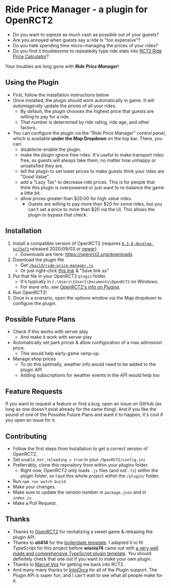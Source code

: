 # Ride Price Manager - a plugin for OpenRCT2
- Do you want to sqeeze as much cash as possible out of your guests?
- Are you annoyed when guests say a ride is "too expensive"?
- Do you hate spending time micro-managing the prices of your rides?
- Do you find it troublesome to repeatedly type ride stats into [RCT2 Ride Price Calculator](https://rct2calc.shottysteve.com/)?

Your troubles are long gone with ***Ride Price Manager***!

## Using the Plugin
- First, follow the installation instructions below
- Once installed, the plugin should work automatically in game. It will _automagically_ update the prices of all your rides.
  - By default, the plugin chooses the highest price that guests are willing to pay for a ride.
  - That number is determined by ride rating, ride age, and other factors.
- You can configure the plugin via the "Ride Price Manager" _control panel_, which is available **under the Map Dropdown** on the top bar. There, you can:
  - disable/re-enable the plugin.
  - make the plugin ignore free rides. It's useful to make transport rides free, as guests will always take them, no matter how unhappy or unsatisfied they are.
  - tell the plugin to set lower prices to make guests think your rides are "Good Value".
  - add a "Lazy Tax" to decrease ride prices. This is for people that think this plugin is overpowered or just want to re-balance the game a little bit.
  - allow prices greater than $20.00 for high value rides.
    - Guests are willing to pay more than $20 for some rides, but you can't set a price to more than $20 via the UI. This allows the plugin to bypass that check.

## Installation
1. Install a compatible version of OpenRCT2 (requires [`0.3.0-develop-bc33ef3`](https://openrct2.org/downloads/develop/v0.3.0-bc33ef3) released 2020/09/03 or [newer](https://openrct2.org/downloads/develop/latest))
   - Downloads are here: https://openrct2.org/downloads
2. Download the plugin file
   - Get [`/build/ride-price-manager.js`](build/ride-price-manager.js)
   - Or just right-click [this link](https://raw.githubusercontent.com/mgovea/openrct2-ride-price-manager/master/build/ride-price-manager.js) & "Save link as"
3. Put that file in your OpenRCT2 `plugin` folder.
   - It's typically in `C:\Users\{User}\Documents\OpenRCT2` on Windows.
   - For more info, see [OpenRCT2's info on Plugins](https://github.com/OpenRCT2/OpenRCT2/blob/develop/distribution/scripting.md).
4. Run OpenRCT2!
5. Once in a scenario, open the options window via the Map dropdown to configure the plugin.

## Possible Future Plans
- Check if this works with server play
  - And make it work with server play
- Automatically set park prices & allow configuration of a max admission price.
  - This would help early-game ramp-up.
- Manage shop prices
  - To do this optimally, weather info would need to be added to the plugin API
  - Adding subscriptions for weather events in the API would help too

## Feature Requests
If you want to request a feature or find a bug, open an issue on GitHub (as long as one doesn't exist already for the same thing). And if you like the sound of one of the Possible Future Plans and want it to happen, it's cool if you open an issue for it.

## Contributing
- Follow the first steps from Installation to get a correct version of OpenRCT2.
- Set `enable_hot_reloading = true` in your `/OpenRCT2/config.ini`
- Preferrably, clone this repository from within your plugins folder.
  - Right now, OpenRCT2 only loads `.js` files (and not `.ts`) within the plugin folder, so I put this whole project within the `/plugin/` folder.
- Run `npm run watch build`
- Make your changes.
- Make sure to update the version number in `package.json` and in `index.js`.
- Make a Pull Request.

## Thanks
- Thanks to [OpenRCT2](https://github.com/OpenRCT2/OpenRCT2) for revitalizing a sweet game & releasing the plugin API.
- Thanks to **oli414** for the [boilerplate template](https://github.com/oli414/openrct2-plugin-boilerplate). I adapted it to fit TypeScript for this project before **wisnia74** came out with [a very well made and comprehensive TypeScript plugin template](https://github.com/wisnia74/openrct2-typescript-mod-template). You should definitely check that one out if you want to make your own plugin.
- Thanks to [Marcel Vos](https://www.youtube.com/channel/UCBlXovStrlQkVA2xJEROUNg) for getting me back into RCT2.
- And many many thanks to [IntelOrca](https://github.com/IntelOrca) for all of the Plugin support. The Plugin API is super fun, and I can't wait to see what all people make for it.
